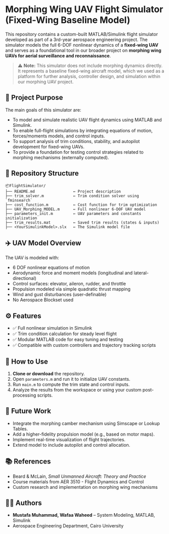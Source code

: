 
# Morphing Wing UAV Flight Simulator (Fixed-Wing Baseline Model)

This repository contains a custom-built MATLAB/Simulink flight simulator developed as part of a 3rd-year aerospace engineering project. The simulator models the full 6-DOF nonlinear dynamics of a **fixed-wing UAV** and serves as a foundational tool in our broader project on **morphing wing UAVs for aerial surveillance and reconnaissance**.

> ⚠️ **Note:** This simulator does not include morphing dynamics directly. It represents a baseline fixed-wing aircraft model, which we used as a platform for further analysis, controller design, and simulation within our morphing UAV project.

## 📌 Project Purpose

The main goals of this simulator are:
- To model and simulate realistic UAV flight dynamics using MATLAB and Simulink.
- To enable full-flight simulations by integrating equations of motion, forces/moments models, and control inputs.
- To support analysis of trim conditions, stability, and autopilot development for fixed-wing UAVs.
- To provide a foundation for testing control strategies related to morphing mechanisms (externally computed).



## 📁 Repository Structure

```
📦FlightSimulator/
├── README.md                 ← Project description
├── trim_solver.m             ← Trim condition solver using `fminsearch`
├── cost_function.m           ← Cost function for trim optimization
├── UAV_Morphing_MODEL.m      ← Full nonlinear 6-DOF UAV model
├── parameters_init.m         ← UAV parameters and constants initialization
├── trim_results.mat          ← Saved trim results (states & inputs)
├── <YourSimulinkModel>.slx   ← The Simulink model file
```



## ✈️ UAV Model Overview

The UAV is modeled with:
- 6 DOF nonlinear equations of motion
- Aerodynamic force and moment models (longitudinal and lateral-directional)
- Control surfaces: elevator, aileron, rudder, and throttle
- Propulsion modeled via simple quadratic thrust mapping
- Wind and gust disturbances (user-definable)
- No Aerospace Blockset used



## ⚙️ Features

- ✅ Full nonlinear simulation in Simulink
- ✅ Trim condition calculation for steady level flight
- ✅ Modular MATLAB code for easy tuning and testing
- ✅ Compatible with custom controllers and trajectory tracking scripts



## 🚀 How to Use

1. **Clone or download** the repository.
2. Open `parameters.m` and run it to initialize UAV constants.
3. Run `main.m` to compute the trim state and control inputs.
4. Analyze the results from the workspace or using your custom post-processing scripts.



## 🔬 Future Work

- Integrate the morphing camber mechanism using Simscape or Lookup Tables.
- Add a higher-fidelity propulsion model (e.g., based on motor maps).
- Implement real-time visualization of flight trajectories.
- Extend model to include autopilot and control allocation.



## 📚 References

- Beard & McLain, *Small Unmanned Aircraft: Theory and Practice*
- Course materials from AER 3510 - Flight Dynamics and Control
- Custom research and implementation on morphing wing mechanisms



## 🧑‍💻 Authors

- **Mustafa Muhammad, Wafaa Waheed** – System Modeling, MATLAB, Simulink
- Aerospace Engineering Department, Cairo University




